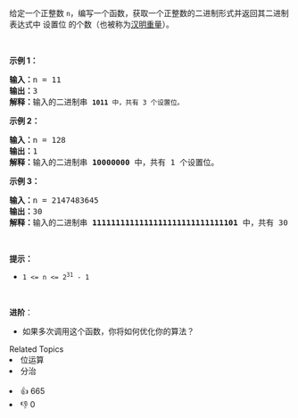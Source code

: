 <p>给定一个正整数 <code>n</code>，编写一个函数，获取一个正整数的二进制形式并返回其二进制表达式中 <span data-keyword="set-bit">设置位</span> 的个数（也被称为<a href="https://baike.baidu.com/item/%E6%B1%89%E6%98%8E%E9%87%8D%E9%87%8F" target="_blank">汉明重量</a>）。</p>

<p>&nbsp;</p>

<p><strong>示例 1：</strong></p>

<pre>
<strong>输入：</strong>n = 11
<strong>输出：</strong>3
<strong>解释：</strong>输入的二进制串 <span><code><strong>1011</strong>&nbsp;中，共有 3 个设置位。</code></span>
</pre>

<p><strong>示例 2：</strong></p>

<pre>
<strong>输入：</strong>n = 128
<strong>输出：</strong>1
<strong>解释：</strong>输入的二进制串 <strong>10000000</strong>&nbsp;中，共有 1 个设置位。
</pre>

<p><strong>示例 3：</strong></p>

<pre>
<strong>输入：</strong>n = 2147483645
<strong>输出：</strong>30
<strong>解释：</strong>输入的二进制串 <strong>1111111111111111111111111111101</strong> 中，共有 30 个设置位。</pre>

<p>&nbsp;</p>

<p><strong>提示：</strong></p>

<ul> 
 <li><code>1 &lt;= n &lt;= 2<sup>31</sup> - 1</code></li> 
</ul>

<ul> 
</ul>

<p>&nbsp;</p>

<p><strong>进阶</strong>：</p>

<ul> 
 <li>如果多次调用这个函数，你将如何优化你的算法？</li> 
</ul>

<div><div>Related Topics</div><div><li>位运算</li><li>分治</li></div></div><br><div><li>👍 665</li><li>👎 0</li></div>